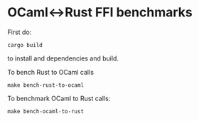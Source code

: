 # OCaml<->Rust FFI benchmarks

First do:

    cargo build

to install and dependencies and build.

To bench Rust to OCaml calls

    make bench-rust-to-ocaml

To benchmark OCaml to Rust calls:

    make bench-ocaml-to-rust
